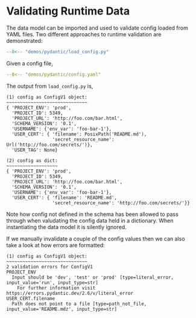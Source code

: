 # Validating Runtime Data

The data model can be imported and used to validate config loaded from YAML files. Two different approaches to runtime validation are demonstrated:

```python title="demos/pydantic/load_config.py"
--8<-- "demos/pydantic/load_config.py"
```

Given a config file,

```yaml title="demos/pydantic/config.yaml"
--8<-- "demos/pydantic/config.yaml"
```

The output from `load_config.py` is,

```text
(1) config as ConfigV1 object:
~~~~~~~~~~~~~~~~~~~~~~~~~~~~~~
{ 'PROJECT_ENV': 'prod',
  'PROJECT_ID': 5349,
  'PROJECT_URL': 'http://foo.com/bar.html',
  'SCHEMA_VERSION': '0.1',
  'USERNAME': {'env_var': 'foo-bar-1'},
  'USER_CERT': { 'filename': PosixPath('README.md'),
                 'secret_resource_name': Url('http://foo.com/secrets/')},
  'USER_TAG': None}

(2) config as dict:
~~~~~~~~~~~~~~~~~~~
{ 'PROJECT_ENV': 'prod',
  'PROJECT_ID': 5349,
  'PROJECT_URL': 'http://foo.com/bar.html',
  'SCHEMA_VERSION': '0.1',
  'USERNAME': {'env_var': 'foo-bar-1'},
  'USER_CERT': { 'filename': 'README.md',
                 'secret_resource_name': 'http://foo.com/secrets/'}}
```

Note how config not defined in the schema has been allowed to pass through when valudating the config data held in a dictionary. When instantiating the data model it is silently ignored.

If we manually invalidate a couple of the config values then we can also take a look at how errors are formatted:

```text
(1) config as ConfigV1 object:
~~~~~~~~~~~~~~~~~~~~~~~~~~~~~~
2 validation errors for ConfigV1
PROJECT_ENV
  Input should be 'dev', 'test' or 'prod' [type=literal_error, input_value='run', input_type=str]
    For further information visit https://errors.pydantic.dev/2.6/v/literal_error
USER_CERT.filename
  Path does not point to a file [type=path_not_file, input_value='README.mdz', input_type=str]
```
